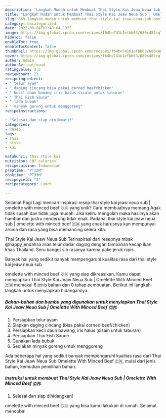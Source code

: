 ```yaml
---
description: "Langkah Mudah untuk Membuat Thai Style Kai Jeaw Neua Sub | Omelette With Minced Beef 🇨🇷 yang Enak, Lezat"
title: "Langkah Mudah untuk Membuat Thai Style Kai Jeaw Neua Sub | Omelette With Minced Beef 🇨🇷 yang Enak, Lezat"
slug: 369-langkah-mudah-untuk-membuat-thai-style-kai-jeaw-neua-sub-omelette-with-minced-beef-yang-enak-lezat
category: Uncategorized
date: 2022-09-04T02:48:04.133Z
image: https://img-global.cpcdn.com/recipes/f64be741b1efbb63/680x482cq70/thai-style-kai-jeaw-neua-sub-omelette-with-minced-beef-foto-resep-utama.jpg
hideToc: false
enableToc: true
enableTocContent: false
thumbnail: https://img-global.cpcdn.com/recipes/f64be741b1efbb63/680x482cq70/thai-style-kai-jeaw-neua-sub-omelette-with-minced-beef-foto-resep-utama.jpg
cover: https://img-global.cpcdn.com/recipes/f64be741b1efbb63/680x482cq70/thai-style-kai-jeaw-neua-sub-omelette-with-minced-beef-foto-resep-utama.jpg
author: Admin
authorAv: notfound
ratingvalue: 3.5
reviewcount: 23
recipeingredient:
- " telur ayam"
- " daging cincang bisa pakai corned beefchicken"
- " kecil daun bawang iris halus sisain untuk taburan"
- " Thai Fish Sauce"
- " lada bubuk"
- " minyak goreng untuk menggoreng"
recipeinstructions:

- "Selesai dan siap dinikmati!"
categories:
- Resep
tags:
- thai
- style
- kai

katakunci: thai style kai 
nutrition: 107 calories
recipecuisine: Indonesian
preptime: "PT13M"
cooktime: "PT33M"
recipeyield: "2"
recipecategory: Lunch

---
```



Selamat Pagi Lagi mencari inspirasi resep thai style kai jeaw neua sub | omelette with minced beef 🇨🇷 yang unik? Cara membuatnya memang Agak tidak susah dan tidak juga mudah. Jika keliru mengolah maka hasilnya akan hambar dan justru cenderung tidak enak. Padahal thai style kai jeaw neua sub | omelette with minced beef 🇨🇷 yang enak harusnya kan mempunyai aroma dan rasa yang bisa memancing selera kita.


Thai Style Kai Jeaw Neua Sub Terinspirasi dari resepnya mbak @happy_endahsa alias telur dadar daging dengan tambahan kecap ikan khas Thailand. Seru banget sih rasanya karena pake jeruk nipis.

Banyak hal yang sedikit banyak mempengaruhi kualitas rasa dari thai style kai jeaw neua sub 

 omelette with minced beef 🇨🇷 yang siap dikreasikan. Kamu dapat menyiapkan Thai Style Kai Jeaw Neua Sub | Omelette With Minced Beef 🇨🇷 memakai 6 jenis bahan dan 0 tahap pembuatan. Berikut ini langkah-langkah untuk menyiapkan hidangannya.

<!--inarticleads1-->

##### Bahan-bahan dan bumbu yang digunakan untuk menyiapkan Thai Style Kai Jeaw Neua Sub | Omelette With Minced Beef 🇨🇷:

1. Persiapkan  telur ayam
1. Siapkan  daging cincang (bisa pakai corned beef/chicken)
1. Persiapkan  kecil daun bawang, iris halus (sisain untuk taburan)
1. Persiapkan  Thai Fish Sauce
1. Gunakan  lada bubuk
1. Sediakan  minyak goreng untuk menggoreng


Ada beberapa hal yang sedikit banyak mempengaruhi kualitas rasa dari Thai Style Kai Jeaw Neua Sub Omelette With Minced Beef 🇨🇷, mulai dari jenis bahan, kemudian pemilihan bahan. 

<!--inarticleads2-->

##### Instruksi untuk membuat Thai Style Kai Jeaw Neua Sub | Omelette With Minced Beef 🇨🇷:


1. Selesai dan siap dihidangkan!



 omelette with minced beef 🇨🇷 yang bisa kamu lakukan di rumah. Selamat mencoba!
